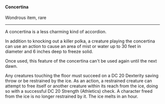 #### Concertina

Wondrous item, rare

---

A concertina is a less charming kind of accordion.

In addition to knocking out a killer polka, a creature playing the concertina can use an action to cause an area of mist or water up to 30 feet in diameter and 6 inches deep to freeze solid.

Once used, this feature of the concertina can't be used again until the next dawn.

Any creatures touching the floor must succeed on a DC 20 Dexterity saving throw or be restrained by the ice. As an action, a restrained creature can attempt to free itself or another creature within its reach from the ice, doing so with a successful DC 20 Strength (Athletics) check. A character freed from the ice is no longer restrained by it. The ice melts in an hour.



